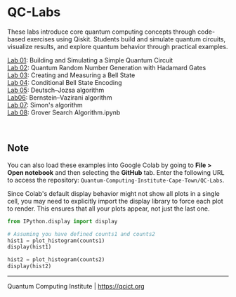 # QC-Labs
These labs introduce core quantum computing concepts through code-based exercises using Qiskit. Students build and simulate quantum circuits, visualize results, and explore quantum behavior through practical examples.

[Lab 01](Lab%2001%20-%20quantum%20circuit.ipynb): Building and Simulating a Simple Quantum Circuit<br>
[Lab 02](Lab%2002%20-%20QRNG.ipynb): Quantum Random Number Generation with Hadamard Gates<br>
[Lab 03](Lab%2003%20-%20Bell%20state.ipynb): Creating and Measuring a Bell State<br>
[Lab 04](Lab%2004%20-%20Conditional%20Bell%20State%20Encoding.ipynb): Conditional Bell State Encoding<br>
[Lab 05](Lab%2005%20-%20Deutsch–Jozsa%20algorithm.ipynb): Deutsch–Jozsa algorithm<br>
[Lab06](Lab06%20-%20Bernstein–Vazirani%20algorithm.ipynb): Bernstein–Vazirani algorithm<br>
[Lab 07](Lab%2007%20-%20Simons%20algorithm.ipynb): Simon's algorithm<br>
[Lab 08](Lab%2008%20-%20Grover%20Search%20Algorithm.ipynb): Grover Search Algorithm.ipynb<br>

<br>

## Note
You can also load these examples into Google Colab by going to **File > Open notebook** and then selecting the **GitHub** tab. Enter the following URL to access the repository: `Quantum-Computing-Institute-Cape-Town/QC-Labs`.

Since Colab's default display behavior might not show all plots in a single cell, you may need to explicitly import the display library to force each plot to render. This ensures that all your plots appear, not just the last one.

```python
from IPython.display import display

# Assuming you have defined counts1 and counts2
hist1 = plot_histogram(counts1)
display(hist1)

hist2 = plot_histogram(counts2)
display(hist2)
```
---
Quantum Computing Institute | https://qcict.org
